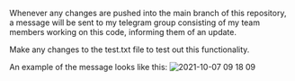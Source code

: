 Whenever any changes are pushed into the main branch of this repository, a message will be sent to my telegram group consisting of my team members working on this code, informing them of an update. 

Make any changes to the test.txt file to test out this functionality. 

An example of the message looks like this: 
![2021-10-07 09 18 09](https://user-images.githubusercontent.com/44111128/136305279-447fa557-6360-40be-a10a-43bf7945fdfb.jpg)
